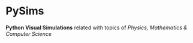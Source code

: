 # PySims

**Python Visual Simulations** related with topics of *Physics, Mathematics & Computer Science*
